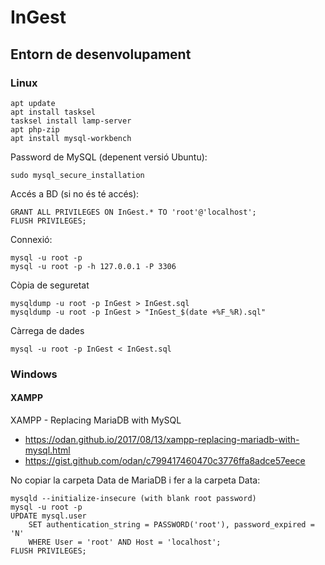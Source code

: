 # InGest

## Entorn de desenvolupament

### Linux

```
apt update
apt install tasksel
tasksel install lamp-server
apt php-zip
apt install mysql-workbench
```

Password de MySQL (depenent versió Ubuntu):
```
sudo mysql_secure_installation
```

Accés a BD (si no és té accés):
```
GRANT ALL PRIVILEGES ON InGest.* TO 'root'@'localhost';
FLUSH PRIVILEGES;
```

Connexió:
```
mysql -u root -p
mysql -u root -p -h 127.0.0.1 -P 3306
```

Còpia de seguretat
```
mysqldump -u root -p InGest > InGest.sql
mysqldump -u root -p InGest > "InGest_$(date +%F_%R).sql"
```

Càrrega de dades
```
mysql -u root -p InGest < InGest.sql
```

### Windows

#### XAMPP

XAMPP - Replacing MariaDB with MySQL
* https://odan.github.io/2017/08/13/xampp-replacing-mariadb-with-mysql.html
* https://gist.github.com/odan/c799417460470c3776ffa8adce57eece

No copiar la carpeta Data de MariaDB i fer a la carpeta Data:
```
mysqld --initialize-insecure (with blank root password)
mysql -u root -p
UPDATE mysql.user
    SET authentication_string = PASSWORD('root'), password_expired = 'N'
    WHERE User = 'root' AND Host = 'localhost';
FLUSH PRIVILEGES;
```


